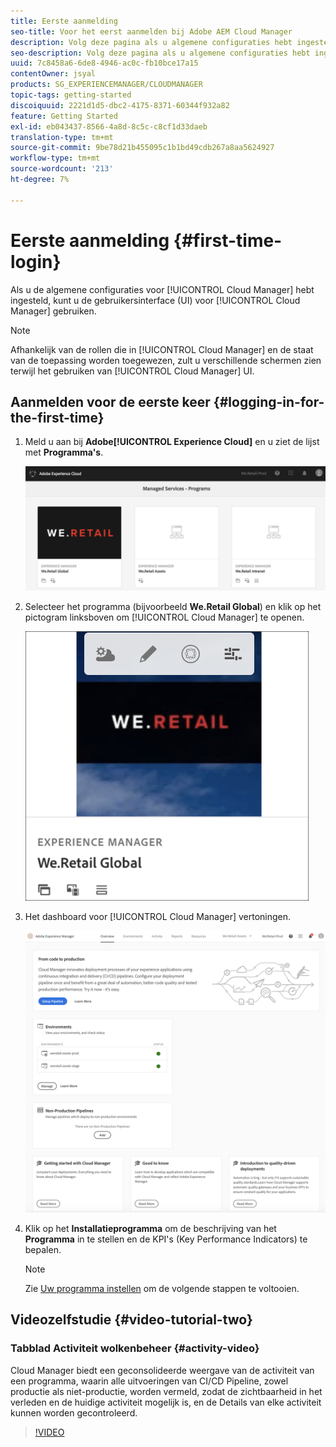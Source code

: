 ```yaml
---
title: Eerste aanmelding
seo-title: Voor het eerst aanmelden bij Adobe AEM Cloud Manager
description: Volg deze pagina als u algemene configuraties hebt ingesteld en u voor het eerst Cloud Manager kunt gebruiken.
seo-description: Volg deze pagina als u algemene configuraties hebt ingesteld en u klaar bent om Adobe AEM Cloud Manager voor het eerst te gebruiken.
uuid: 7c8458a6-6de8-4946-ac0c-fb10bce17a15
contentOwner: jsyal
products: SG_EXPERIENCEMANAGER/CLOUDMANAGER
topic-tags: getting-started
discoiquuid: 2221d1d5-dbc2-4175-8371-60344f932a82
feature: Getting Started
exl-id: eb043437-8566-4a8d-8c5c-c8cf1d33daeb
translation-type: tm+mt
source-git-commit: 9be78d21b455095c1b1bd49cdb267a8aa5624927
workflow-type: tm+mt
source-wordcount: '213'
ht-degree: 7%

---
```


# Eerste aanmelding {#first-time-login}

Als u de algemene configuraties voor [!UICONTROL Cloud Manager] hebt ingesteld, kunt u de gebruikersinterface (UI) voor [!UICONTROL Cloud Manager] gebruiken.

>[!NOTE]
>Afhankelijk van de rollen die in [!UICONTROL Cloud Manager] en de staat van de toepassing worden toegewezen, zult u verschillende schermen zien terwijl het gebruiken van [!UICONTROL Cloud Manager] UI.

## Aanmelden voor de eerste keer {#logging-in-for-the-first-time}

1. Meld u aan bij **Adobe[!UICONTROL Experience Cloud]** en u ziet de lijst met **Programma&#39;s**.

   ![](assets/screen_shot_2018-06-04at120643pm.png)

1. Selecteer het programma (bijvoorbeeld **We.Retail Global**) en klik op het pictogram linksboven om [!UICONTROL Cloud Manager] te openen.

   ![](assets/first-timea1.png)

1. Het dashboard voor [!UICONTROL Cloud Manager] vertoningen.

   ![](assets/FirstLogin1.png)

1. Klik op het **Installatieprogramma** om de beschrijving van het **Programma** in te stellen en de KPI&#39;s (Key Performance Indicators) te bepalen.

   >[!NOTE]
   >
   >Zie [Uw programma instellen](https://helpx.adobe.com/experience-manager/cloud-manager/using/setting-up-program.html) om de volgende stappen te voltooien.

## Videozelfstudie {#video-tutorial-two}

### Tabblad Activiteit wolkenbeheer {#activity-video}

Cloud Manager biedt een geconsolideerde weergave van de activiteit van een programma, waarin alle uitvoeringen van CI/CD Pipeline, zowel productie als niet-productie, worden vermeld, zodat de zichtbaarheid in het verleden en de huidige activiteit mogelijk is, en de Details van elke activiteit kunnen worden gecontroleerd.

>[!VIDEO](https://video.tv.adobe.com/v/26313/)
